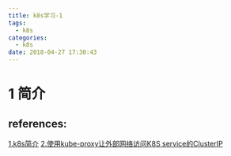 ```yaml
---
title: k8s学习-1
tags:
  - k8s
categories:
  - k8s
date: 2018-04-27 17:30:43
---
```


# 1 简介

## references:
[1.k8s简介](http://vernlium.github.io/2017/08/09/kubernetes%E7%AE%80%E4%BB%8B-k8s-1/)
[2.使用kube-proxy让外部网络访问K8S service的ClusterIP](https://blog.csdn.net/liyingke112/article/details/76022267)
